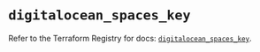 # `digitalocean_spaces_key`

Refer to the Terraform Registry for docs: [`digitalocean_spaces_key`](https://registry.terraform.io/providers/digitalocean/digitalocean/2.64.0/docs/resources/spaces_key).
